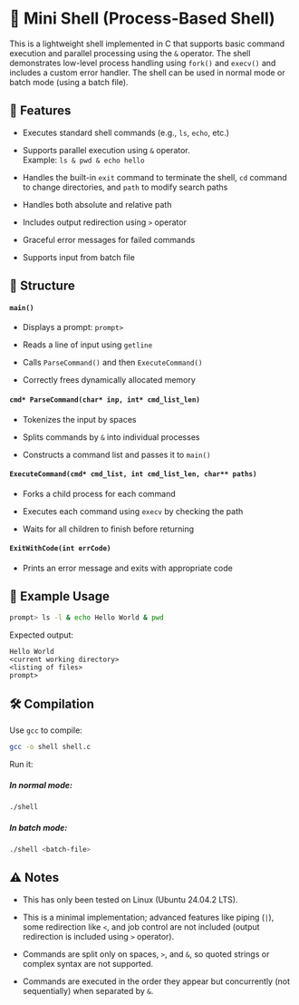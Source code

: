 # 🐚 Mini Shell (Process-Based Shell)

This is a lightweight shell implemented in C that supports basic command execution and parallel processing using the `&` operator. The shell demonstrates low-level process handling using `fork()` and `execv()` and includes a custom error handler. The shell can be used in normal mode or batch mode (using a batch file).

## 🚀 Features

- Executes standard shell commands (e.g., `ls`, `echo`, etc.)

- Supports parallel execution using `&` operator.  
Example: `ls & pwd & echo hello`

- Handles the built-in `exit` command to terminate the shell, `cd` command to change directories, and `path` to modify search paths

- Handles both absolute and relative path

- Includes output redirection using `>` operator

- Graceful error messages for failed commands

- Supports input from batch file

## 📁 Structure

#### `main()`

- Displays a prompt: `prompt>`

- Reads a line of input using `getline`

- Calls `ParseCommand()` and then `ExecuteCommand()`

- Correctly frees dynamically allocated memory

#### `cmd* ParseCommand(char* inp, int* cmd_list_len)`

- Tokenizes the input by spaces

- Splits commands by `&` into individual processes

- Constructs a command list and passes it to `main()`

#### `ExecuteCommand(cmd* cmd_list, int cmd_list_len, char** paths)`

- Forks a child process for each command

- Executes each command using `execv` by checking the path

- Waits for all children to finish before returning

#### `ExitWithCode(int errCode)`

- Prints an error message and exits with appropriate code

## 🧠 Example Usage

```Bash
prompt> ls -l & echo Hello World & pwd
```

Expected output:

```
Hello World
<current working directory>
<listing of files>
prompt>
```

## 🛠 Compilation

Use `gcc` to compile:

```Bash
gcc -o shell shell.c
```

Run it:

##### In normal mode:

```Bash
./shell
```

##### In batch mode:

```Bash
./shell <batch-file>
```

## ⚠️ Notes

- This has only been tested on Linux (Ubuntu 24.04.2 LTS).

- This is a minimal implementation; advanced features like piping (`|`), some redirection like `<`, and job control are not included (output redirection is included using `>` operator).

- Commands are split only on spaces, `>`, and `&`, so quoted strings or complex syntax are not supported.

- Commands are executed in the order they appear but concurrently (not sequentially) when separated by `&`.